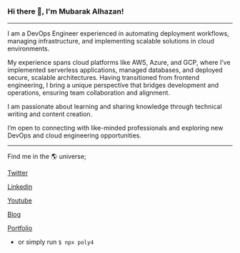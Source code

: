 ### Hi there 👋, I'm Mubarak Alhazan!

---

I am a DevOps Engineer experienced in automating deployment workflows, managing infrastructure, and implementing scalable solutions in cloud environments.

My experience spans cloud platforms like AWS, Azure, and GCP, where I’ve implemented serverless applications, managed databases, and deployed secure, scalable architectures. Having transitioned from frontend engineering, I bring a unique perspective that bridges development and operations, ensuring team collaboration and alignment. 

I am passionate about learning and sharing knowledge through technical writing and content creation.

I’m open to connecting with like-minded professionals and exploring new DevOps and cloud engineering opportunities.

---

<!-- &#129520; Toolbox  
 <img src="https://github.com/devicons/devicon/blob/master/icons/html5/html5-original.svg" alt='HTML logo' width='50' height='50'/> <img src="https://github.com/devicons/devicon/blob/master/icons/css3/css3-original.svg" alt='CSS logo' width='50' height='50'/> 
<img src="https://github.com/devicons/devicon/blob/master/icons/tailwindcss/tailwindcss-original.svg" alt='Tailwind logo' width='50' height='50'/>
<img src="https://github.com/devicons/devicon/blob/master/icons/javascript/javascript-original.svg" alt='javascript logo' width='50' height='50'/>
<img src="https://github.com/devicons/devicon/blob/master/icons/react/react-original.svg" alt='React logo' width='50' height='50'/>
<img src="https://github.com/devicons/devicon/blob/master/icons/typescript/typescript-original.svg" alt='TypeScript logo' width='50' height='50'/>
<img src="https://github.com/devicons/devicon/blob/master/icons/git/git-original.svg" alt='Git logo' width='50' height='50'/>
<img src="https://github.com/devicons/devicon/blob/master/icons/redux/redux-original.svg" alt='Redux logo' width='50' height='50'/>
<img src="https://github.com/devicons/devicon/blob/master/icons/vitest/vitest-original.svg" alt='Vitest logo' width='50' height='50'/>
<img src="https://github.com/devicons/devicon/blob/master/icons/amazonwebservices/amazonwebservices-plain-wordmark.svg" alt='AWS logo' width='50' height='50'/>
---
## &#x1f4c8; My Github Stats

[![Alhazan's GitHub stats](https://github-readme-stats.vercel.app/api?username=poly4concept&hide=issues&show_icons==true&theme=radical)](https://github.com/anuraghazra/github-readme-stats)

[![Top Langs](https://github-readme-stats.vercel.app/api/top-langs/?username=poly4concept&layout=compact&theme=radical)](https://github.com/anuraghazra/github-readme-stats)
---  -->

Find me in the &#x1f30e; universe;

[Twitter](https://twitter.com/alhazanm)

[Linkedin](https://www.linkedin.com/in/alhazan-mubarak/)

[Youtube](https://www.youtube.com/channel/UCxPcWXSvaUNBRcm7j3i8xGw)

[Blog](https://poly4.hashnode.dev/)

[Portfolio](https://poly4concept.github.io/my-portfolio/)

- or simply run `$ npx poly4`
